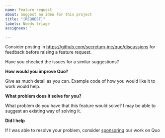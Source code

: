 ```yaml
---
name: Feature request
about: Suggest an idea for this project
title: "[REQUEST]"
labels: Needs triage
assignees: ''

---
```


Consider posting in https://github.com/secretum-inc/quo/discussions for feedback before raising a feature request.

Have you checked the issues for a similar suggestions?

**How would you improve Quo?**

Give as much detail as you can. Example code of how you would like it to work would help.

**What problem does it solve for you?**

What problem do you have that this feature would solve? I may be able to suggest an existing way of solving it.

**Did I help**

If I was able to resolve your problem, consider [sponsoring](https://ko-fi.com/scalabli) our work on Quo
